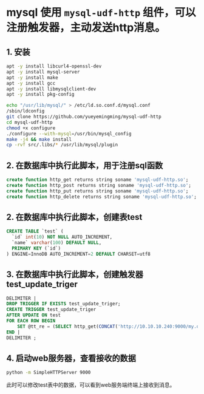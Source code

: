 # mysql 使用 `mysql-udf-http` 组件，可以注册触发器，主动发送http消息。

## 1. 安装

```bash
apt -y install libcurl4-openssl-dev
apt -y install mysql-server
apt -y install make
apt -y install gcc
apt -y install libmysqlclient-dev
apt -y install pkg-config

echo "/usr/lib/mysql/" > /etc/ld.so.conf.d/mysql.conf
/sbin/ldconfig
git clone https://github.com/yueyemingming/mysql-udf-http
cd mysql-udf-http
chmod +x configure
./configure --with-mysql=/usr/bin/mysql_config
make -j4 && make install
cp -rvf src/.libs/* /usr/lib/mysql/plugin
```

## 2. 在数据库中执行此脚本，用于注册sql函数

```sql
create function http_get returns string soname 'mysql-udf-http.so';
create function http_post returns string soname 'mysql-udf-http.so';
create function http_put returns string soname 'mysql-udf-http.so';
create function http_delete returns string soname 'mysql-udf-http.so';
```

## 2. 在数据库中执行此脚本，创建表test

```sql
CREATE TABLE `test` (
  `id` int(10) NOT NULL AUTO_INCREMENT,
  `name` varchar(100) DEFAULT NULL,
  PRIMARY KEY (`id`)
) ENGINE=InnoDB AUTO_INCREMENT=2 DEFAULT CHARSET=utf8
```

## 3. 在数据库中执行此脚本，创建触发器 test_update_triger

```sql
DELIMITER |  
DROP TRIGGER IF EXISTS test_update_triger;  
CREATE TRIGGER test_update_triger  
AFTER UPDATE ON test  
FOR EACH ROW BEGIN  
    SET @tt_re = (SELECT http_get(CONCAT('http://10.10.10.240:9000/my.do?id=', OLD.id)));  
END |  
DELIMITER ;
```

## 4. 启动web服务器，查看接收的数据

```bash
python -m SimpleHTTPServer 9000
```

此时可以修改test表中的数据，可以看到web服务端终端上接收到消息。
